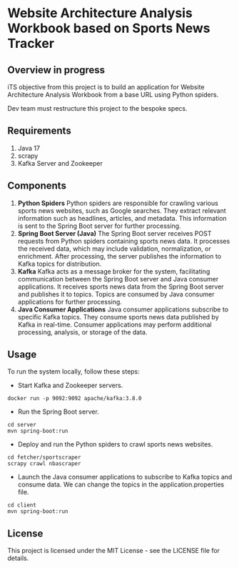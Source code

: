 # Website Architecture Analysis Workbook based on Sports News Tracker

## Overview in progress

iTS objective from this project is to build an application for Website Architecture Analysis Workbook from a base URL using Python spiders.

Dev team must restructure this project to the bespoke specs.

## Requirements

1. Java 17
2. scrapy
3. Kafka Server and Zookeeper

## Components

1. **Python Spiders**
Python spiders are responsible for crawling various sports news websites, such as Google searches.
They extract relevant information such as headlines, articles, and metadata.
This information is sent to the Spring Boot server for further processing.
2. **Spring Boot Server (Java)**
The Spring Boot server receives POST requests from Python spiders containing sports news data.
It processes the received data, which may include validation, normalization, or enrichment.
After processing, the server publishes the information to Kafka topics for distribution.
3. **Kafka**
Kafka acts as a message broker for the system, facilitating communication between the Spring Boot server and Java consumer applications.
It receives sports news data from the Spring Boot server and publishes it to topics.
Topics are consumed by Java consumer applications for further processing.
4. **Java Consumer Applications**
Java consumer applications subscribe to specific Kafka topics.
They consume sports news data published by Kafka in real-time.
Consumer applications may perform additional processing, analysis, or storage of the data.

## Usage

To run the system locally, follow these steps:

* Start Kafka and Zookeeper servers.

```shell
docker run -p 9092:9092 apache/kafka:3.8.0
```

* Run the Spring Boot server.

```shell
cd server
mvn spring-boot:run
```

* Deploy and run the Python spiders to crawl sports news websites.

```shell
cd fetcher/sportscraper
scrapy crawl nbascraper
```

* Launch the Java consumer applications to subscribe to Kafka topics and consume data. We can change the topics in the application.properties file.

```shell
cd client
mvn spring-boot:run
```

## License

This project is licensed under the MIT License - see the LICENSE file for details.
